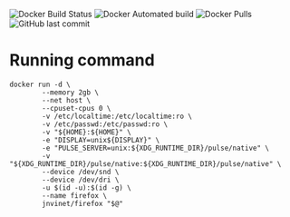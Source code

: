 ![Docker Build Status](https://img.shields.io/docker/build/jnvinet/firefox?logo=docker) ![Docker Automated build](https://img.shields.io/docker/automated/jnvinet/firefox?logo=docker) ![Docker Pulls](https://img.shields.io/docker/pulls/jnvinet/firefox?logo=docker) ![GitHub last commit](https://img.shields.io/github/last-commit/julienvinet/dockerfiles?logo=github) 

# Running command

```
docker run -d \
        --memory 2gb \
        --net host \
        --cpuset-cpus 0 \
        -v /etc/localtime:/etc/localtime:ro \
        -v /etc/passwd:/etc/passwd:ro \
        -v "${HOME}:${HOME}" \
        -e "DISPLAY=unix${DISPLAY}" \
        -e "PULSE_SERVER=unix:${XDG_RUNTIME_DIR}/pulse/native" \
        -v "${XDG_RUNTIME_DIR}/pulse/native:${XDG_RUNTIME_DIR}/pulse/native" \
        --device /dev/snd \
        --device /dev/dri \
        -u $(id -u):$(id -g) \
        --name firefox \
        jnvinet/firefox "$@"
```